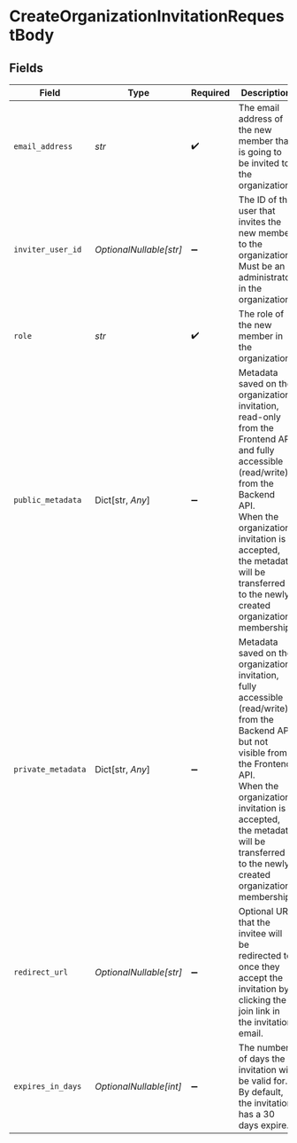 # CreateOrganizationInvitationRequestBody


## Fields

| Field                                                                                                                                                                                                                                                                 | Type                                                                                                                                                                                                                                                                  | Required                                                                                                                                                                                                                                                              | Description                                                                                                                                                                                                                                                           | Example                                                                                                                                                                                                                                                               |
| --------------------------------------------------------------------------------------------------------------------------------------------------------------------------------------------------------------------------------------------------------------------- | --------------------------------------------------------------------------------------------------------------------------------------------------------------------------------------------------------------------------------------------------------------------- | --------------------------------------------------------------------------------------------------------------------------------------------------------------------------------------------------------------------------------------------------------------------- | --------------------------------------------------------------------------------------------------------------------------------------------------------------------------------------------------------------------------------------------------------------------- | --------------------------------------------------------------------------------------------------------------------------------------------------------------------------------------------------------------------------------------------------------------------- |
| `email_address`                                                                                                                                                                                                                                                       | *str*                                                                                                                                                                                                                                                                 | :heavy_check_mark:                                                                                                                                                                                                                                                    | The email address of the new member that is going to be invited to the organization                                                                                                                                                                                   | user@example.com                                                                                                                                                                                                                                                      |
| `inviter_user_id`                                                                                                                                                                                                                                                     | *OptionalNullable[str]*                                                                                                                                                                                                                                               | :heavy_minus_sign:                                                                                                                                                                                                                                                    | The ID of the user that invites the new member to the organization.<br/>Must be an administrator in the organization.                                                                                                                                                 | user_67890                                                                                                                                                                                                                                                            |
| `role`                                                                                                                                                                                                                                                                | *str*                                                                                                                                                                                                                                                                 | :heavy_check_mark:                                                                                                                                                                                                                                                    | The role of the new member in the organization                                                                                                                                                                                                                        | admin                                                                                                                                                                                                                                                                 |
| `public_metadata`                                                                                                                                                                                                                                                     | Dict[str, *Any*]                                                                                                                                                                                                                                                      | :heavy_minus_sign:                                                                                                                                                                                                                                                    | Metadata saved on the organization invitation, read-only from the Frontend API and fully accessible (read/write) from the Backend API.<br/>When the organization invitation is accepted, the metadata will be transferred to the newly created organization membership. | {<br/>"key": "value"<br/>}                                                                                                                                                                                                                                            |
| `private_metadata`                                                                                                                                                                                                                                                    | Dict[str, *Any*]                                                                                                                                                                                                                                                      | :heavy_minus_sign:                                                                                                                                                                                                                                                    | Metadata saved on the organization invitation, fully accessible (read/write) from the Backend API but not visible from the Frontend API.<br/>When the organization invitation is accepted, the metadata will be transferred to the newly created organization membership. | {<br/>"private_key": "secret_value"<br/>}                                                                                                                                                                                                                             |
| `redirect_url`                                                                                                                                                                                                                                                        | *OptionalNullable[str]*                                                                                                                                                                                                                                               | :heavy_minus_sign:                                                                                                                                                                                                                                                    | Optional URL that the invitee will be redirected to once they accept the invitation by clicking the join link in the invitation email.                                                                                                                                | https://example.com/welcome                                                                                                                                                                                                                                           |
| `expires_in_days`                                                                                                                                                                                                                                                     | *OptionalNullable[int]*                                                                                                                                                                                                                                               | :heavy_minus_sign:                                                                                                                                                                                                                                                    | The number of days the invitation will be valid for. By default, the invitation has a 30 days expire.                                                                                                                                                                 |                                                                                                                                                                                                                                                                       |